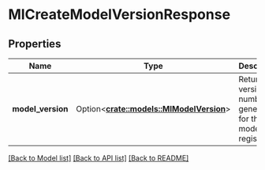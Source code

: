 # MlCreateModelVersionResponse

## Properties

Name | Type | Description | Notes
------------ | ------------- | ------------- | -------------
**model_version** | Option<[**crate::models::MlModelVersion**](MlModelVersion.md)> | Return new version number generated for this model in registry. | [optional]

[[Back to Model list]](../README.md#documentation-for-models) [[Back to API list]](../README.md#documentation-for-api-endpoints) [[Back to README]](../README.md)


